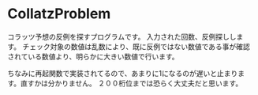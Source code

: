 # CollatzProblem

コラッツ予想の反例を探すプログラムです。
入力された回数、反例探しします。
チェック対象の数値は乱数により、既に反例ではない数値である事が確認されている数値より、明らかに大きい数値で行います。

ちなみに再起関数で実装されてるので、あまりに1になるのが遅いと止まります。直すかは分かりません。
２００桁位までは恐らく大丈夫だと思います。

